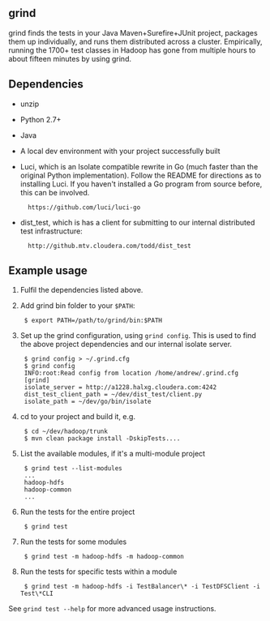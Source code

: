 grind
--------

grind finds the tests in your Java Maven+Surefire+JUnit project, packages them up individually, and runs them distributed across a cluster. Empirically, running the 1700+ test classes in Hadoop has gone from multiple hours to about fifteen minutes by using grind.

Dependencies
------------

* unzip
* Python 2.7+
* Java
* A local dev environment with your project successfully built
* Luci, which is an Isolate compatible rewrite in Go (much faster than the original Python implementation). Follow the README for directions as to installing Luci. If you haven't installed  a Go program from source before, this can be involved.

        https://github.com/luci/luci-go

* dist_test, which is has a client for submitting to our internal distributed test infrastructure:

        http://github.mtv.cloudera.com/todd/dist_test

Example usage
-------------

1. Fulfil the dependencies listed above.
1. Add grind bin folder to your `$PATH`:

        $ export PATH=/path/to/grind/bin:$PATH

1. Set up the grind configuration, using `grind config`. This is used to find the above project dependencies and our internal isolate server.

        $ grind config > ~/.grind.cfg
        $ grind config
        INFO:root:Read config from location /home/andrew/.grind.cfg
        [grind]
        isolate_server = http://a1228.halxg.cloudera.com:4242
        dist_test_client_path = ~/dev/dist_test/client.py
        isolate_path = ~/dev/go/bin/isolate

1. cd to your project and build it, e.g.

        $ cd ~/dev/hadoop/trunk
        $ mvn clean package install -DskipTests....

1. List the available modules, if it's a multi-module project

        $ grind test --list-modules
        ...
        hadoop-hdfs
        hadoop-common
        ...

1. Run the tests for the entire project

        $ grind test

1. Run the tests for some modules

        $ grind test -m hadoop-hdfs -m hadoop-common

1. Run the tests for specific tests within a module

        $ grind test -m hadoop-hdfs -i TestBalancer\* -i TestDFSClient -i Test\*CLI

See `grind test --help` for more advanced usage instructions.
